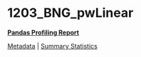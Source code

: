 # 1203_BNG_pwLinear

[**Pandas Profiling Report**](https://epistasislab.github.io/penn-ml-benchmarks/profile/1203_BNG_pwLinear.html)

[Metadata](metadata.yaml) | [Summary Statistics](summary_stats.tsv)

